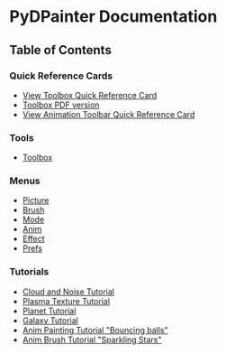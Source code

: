 PyDPainter Documentation
=======================

Table of Contents
-----------------

### Quick Reference Cards
- [View Toolbox Quick Reference Card](hotkeys-toolbox.png)
- [Toolbox PDF version](hotkeys-toolbox.pdf)
- [View Animation Toolbar Quick Reference Card](hotkeys-animtools.png)

### Tools

- [Toolbox](tools/src/toolbox.md)

### Menus

- [Picture](menus/src/picture.md)
- [Brush](menus/src/brush.md)
- [Mode](menus/src/mode.md)
- [Anim](menus/src/anim.md)
- [Effect](menus/src/effect.md)
- [Prefs](menus/src/prefs.md)

### Tutorials

- [Cloud and Noise Tutorial](tutorials/src/clouds/Clouds.md)
- [Plasma Texture Tutorial](tutorials/src/plasma/Plasma.md)
- [Planet Tutorial](tutorials/src/planet/Planet.md)
- [Galaxy Tutorial](tutorials/src/galaxy/Galaxy.md)
- [Anim Painting Tutorial "Bouncing balls"](tutorials/src/animpainting/animpainting.md)
- [Anim Brush Tutorial "Sparkling Stars"](tutorials/src/animbrush/animbrush.md)

